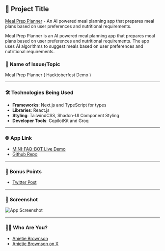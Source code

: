 ## 🚀 **Project Title**

[Meal Prep Planner](https://meal-prep-planner.vercel.app/) - An AI powered meal planning app that prepares meal plans based on user preferences and nutritional requirements.

Meal Prep Planner is an AI powered meal planning app that prepares meal plans based on user preferences and nutritional requirements. The app uses AI algorithms to suggest meals based on user preferences and nutritional requirements.

### 📝 **Name of Issue/Topic**

Meal Prep Planner ( Hacktoberfest Demo )

---

### 🛠️ **Technologies Being Used**

- **Frameworks**: Next.js and TypeScript for types
- **Libraries**: React.js
- **Styling**: TailwindCSS, Shadcn-UI Component Styling
- **Developer Tools**: CopilotKit and Groq

---

### 🌐 **App Link**
  
- [MINI-FAQ-BOT Live Demo](https://meal-prep-planner.vercel.app/)
- [Github Repo](https://github.com/AJBrownson/meal-prep-planner)

---

### 🎯 **Bonus Points**

- [Twitter Post](https://x.com/TechieAnni/status/1847802763083673644)

---

### 📸 **Screenshot**

![App Screenshot](https://github.com/user-attachments/assets/1e5e779b-73ef-4d71-ac8d-ab66fa1af483)

---

### 🙋‍♂️ **Who Are You?**

- [Anietie Brownson](https://github.com/AJBrownson)
- [Anietie Brownson on X](https://x.com/TechieAnni)
